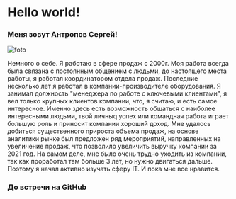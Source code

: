 
# Hello world!

### Меня зовут Антропов Сергей!

![foto](/About/photo_2023-03-02_22-02-31.jpg)

Немного о себе. Я работаю в сфере продаж с 2000г. Моя работа всегда была связана с постоянным общением с людьми, до настоящего места работы, я работал координатором отдела продаж. Последние несколько лет я работал в компании-производителе оборудования. Я занимал должность "менеджера по работе с ключевыми клиентами", я вел только крупных клиентов компании, что, я считаю, и есть самое интересное. Именно здесь есть возможность общаться с наиболее интересными людьми, твой личныq успех или командная работа играет большую роль и приносит компании хороший доход. Мне удалось добиться существенного прироста объема продаж, на основе аналитики рынке был предложен ряд мероприятий, направленных на увеличение продаж, что позволило увеличить выручку компании за 2021 год. На самом деле, мне было очень трудно уходить из компании, так как проработал там больше 3 лет, но нужно двигаться дальше. Поэтому я начал активно изучать сферу IT. И пока мне все нравится. 

### До встречи на GitHub
